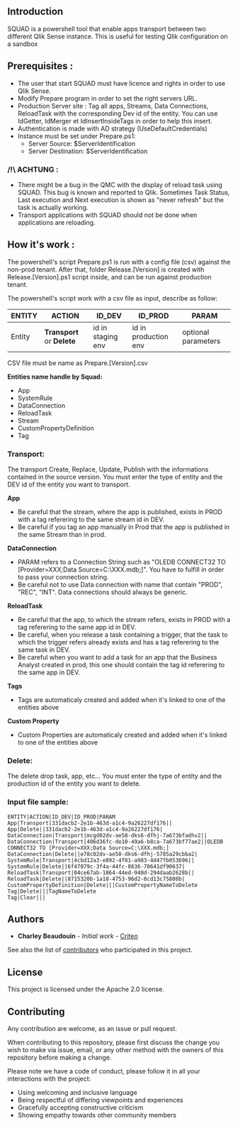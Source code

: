 ## Introduction
SQUAD is a powershell tool that enable apps transport between two different Qlik Sense instance. This is useful for testing Qlik configuration on a sandbox 


## Prerequisites :

 - The user that start SQUAD must have licence and rights in order to use Qlik Sense. 
 - Modify Prepare program in order to set the right servers URL. 
 - Production Server site : Tag all apps, Streams, Data Connections, ReloadTask with the corresponding Dev id of the entity.    You can use IdGetter, IdMerger et IdInsertInsideTags in order to help this insert.
 - Authentication is made with AD strategy (UseDefaultCredentials)
 - Instance must be set under Prepare.ps1: 
	- Server Source:      $ServerIdentification
	- Server Destination: $ServerIdentification


### /!\ ACHTUNG :
- There might be a bug in the QMC with the display of reload task using SQUAD. This bug is known and reported to Qlik. Sometimes Task Status, Last execution and Next execution is shown as "never refresh" but the task is actually working.
- Transport applications with SQUAD should not be done when applications are reloading.


## How it's work :

The powershell's script Prepare.ps1 is run with a config file (csv) against the non-prod tenant. After that, folder Release.[Version] is created with Release.[Version].ps1 script inside, and can be run against production tenant. 

The powershell's script work with a csv file as input, describe as follow: 

| ENTITY   | ACTION                    | ID_DEV            | ID_PROD              | PARAM               |
| -------- | ------------------------- | ----------------- | -------------------- | ------------------- |
| Entity   |**Transport** or **Delete**| id in staging env | id in production env | optional parameters |

CSV file must be name as Prepare.[Version].csv

**Entities name handle by Squad:**
- App
- SystemRule
- DataConnection
- ReloadTask
- Stream
- CustomPropertyDefinition
- Tag

### Transport:

The transport Create, Replace, Update, Publish with the informations contained in the source version. You must enter the type of entity and the DEV id of the entity you want to transport.

**App**
  - Be careful that the stream, where the app is published, exists in PROD with a tag referering to the same stream id in DEV. 
  - Be careful if you tag an app manually in Prod that the app is published in the same Stream than in prod. 

**DataConnection**
  - PARAM refers to a Connection String such as "OLEDB CONNECT32 TO [Provider=XXX;Data Source=C:\XXX.mdb;]". You have to fulfill in order to pass your connection string.
  - Be careful not to use Data connection with name that contain "PROD", "REC", "INT". Data connections should always be generic.
 
**ReloadTask**
  - Be careful that the app, to which the stream refers, exists in PROD with a tag referering to the same app id in DEV. 
  - Be careful, when you release a task containing a trigger, that the task to which the trigger refers already exists and has a tag referering to the same task in DEV.
  - Be careful when you want to add a task for an app that the Business Analyst created in prod, this one should contain the tag id referering to the same app in DEV.

**Tags**
  - Tags are automaticaly created and added when it's linked to one of the entities above

**Custom Property**
  - Custom Properties are automaticaly created and added when it's linked to one of the entities above
  
 ### Delete:

The delete drop task, app, etc... You must enter the type of entity and the production id of the entity you want to delete.


### Input file sample:

    ENTITY|ACTION|ID_DEV|ID_PROD|PARAM
	App|Transport|331dacb2-2e1b-463d-a1c4-9a26227df176||
	App|Delete||331dacb2-2e1b-463d-a1c4-9a26227df176|
	DataConnection|Transport|mcgd02dv-ae58-dks6-dfhj-7a673bfadhv2||
	DataConnection|Transport|406d36fc-de10-49a6-b8ca-7a673bf77ae2||OLEDB CONNECT32 TO [Provider=XXX;Data Source=C:\XXX.mdb;]
	DataConnection|Delete||e78c02dv-ae58-dks6-dfhj-5785a29cbba2|
	SystemRule|Transport|4cbd12a3-e892-4f81-a983-4d47fb053696||
	SystemRule|Delete||6f47079c-3f4a-44fc-8636-70641df90637|
	ReloadTask|Transport|04ce67ab-1864-44ed-940d-294daab2628b||
	ReloadTask|Delete||8715320b-1a18-4753-96d2-8cd13c75808b|
	CustomPropertyDefinition|Delete|||CustomPropertyNameToDelete
	Tag|Delete|||TagNameToDelete
	Tag|Clear|||


## Authors

-   **Charley Beaudouin**  -  _Initial work_  -  [Criteo](https://github.com/criteo/qs-squad)

See also the list of  [contributors](https://github.com/criteo/qs-squad/graphs/contributors)  who participated in this project.


## License
This project is licensed under the Apache 2.0 license.


## Contributing

Any contribution are welcome, as an issue or pull request. 

When contributing to this repository, please first discuss the change you wish to make via issue, email, or any other method with the owners of this repository before making a change. 

Please note we have a code of conduct, please follow it in all your interactions with the project:
* Using welcoming and inclusive language
* Being respectful of differing viewpoints and experiences
* Gracefully accepting constructive criticism
* Showing empathy towards other community members